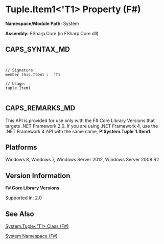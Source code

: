 # Tuple.Item1<'T1> Property (F#)

**Namespace/Module Path:** System

**Assembly:** FSharp.Core (in FSharp.Core.dll)


## CAPS_SYNTAX_MD



```


// Signature:
member this.Item1 :  'T1

// Usage:
tuple.Item1


```



## CAPS_REMARKS_MD
This API is provided for use only with the F# Core Library Versions that targets .NET Framework 2.0. If you are using .NET Framework 4, use the .NET Framework 4 API with the same name, **P:System.Tuple&#96;1.Item1**.


## Platforms
Windows 8, Windows 7, Windows Server 2012, Windows Server 2008 R2


## Version Information
**F# Core Library Versions**

Supported in: 2.0




## See Also
[System.Tuple&#60;'T1&#62; Class &#40;F&#35;&#41;](System.TupleL%27T1R+Class+%28F%23%29.md)

[System Namespace &#40;F&#35;&#41;](System+Namespace+%28F%23%29.md)


